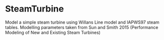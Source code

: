 # SteamTurbine
Model a simple steam turbine using Willans Line model and IAPWS97 steam tables.
Modelling parameters taken from Sun and Smith 2015 (Performance Modeling of New and Existing Steam Turbines)
